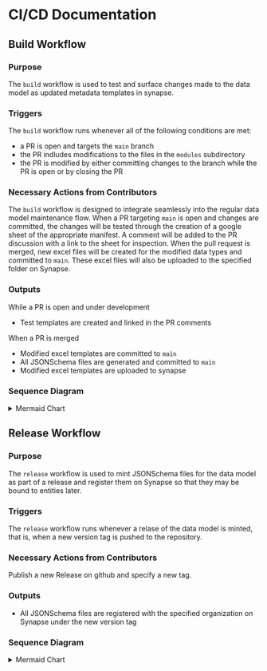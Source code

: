 # CI/CD Documentation
## Build Workflow

### Purpose
The `build` workflow is used to test and surface changes made to the data model as updated metadata templates in synapse.

### Triggers
The `build` workflow runs whenever all of the following conditions are met:
* a PR is open and targets the `main` branch
* the PR indludes modifications to the files in the `modules` subdirectory
* the PR is modified by either committing changes to the branch while the PR is open or by closing the PR

### Necessary Actions from Contributors
The `build` workflow is designed to integrate seamlessly into the regular data model maintenance flow. When a PR targeting `main` is open and changes are committed, the changes will be tested through the creation of a google sheet of the appropriate manifest. A comment will be added to the PR discussion with a link to the sheet for inspection.
When the pull request is merged, new excel files will be created for the modified data types and committed to `main`. These excel files will also be uploaded to the specified folder on Synapse.

### Outputs
While a PR is open and under development
* Test templates are created and linked in the PR comments

When a PR is merged
* Modified excel templates are committed to `main`
* All JSONSchema files are generated and committed to `main`
* Modified excel templates are uploaded to synapse


### Sequence Diagram

<details>

<summary>Mermaid Chart</summary>

```mermaid
%%{init: {"flowchart": {"defaultRenderer": "elk"}, "theme": "base", "themeVariables": {"fontSize": "12px", "lineColor": "#ffffff", "edgeLabelBackground": "#ffffff"}}}%%
    flowchart TD
    A[Modify PR] --> B{Action Type}
    B -->|Commit Changes| C[PR synchronize trigger]
    B -->|Close PR| D[PR closed/merged trigger]
    
    C --> E{Triggering actor<br>!=<br>commit-to-main-bot?}
    D --> E
    E -->|Yes| F[schema-convert job]
    E -->|No| Z1[Skip workflow]
    
    F --> F1[Create GitHub App Token]
    F1 --> F2[Checkout code with token]
    F2 --> F3[Setup Python 3.10]
    F3 --> F4[Install libraries from requirements.txt]
    F4 --> F5[List changed files for manifest testing]
    F5 --> F6[Assemble CSV data model]
    F6 --> F7[Commit CSV changes]
    F7 --> F8[Convert CSV to JSON-LD]
    F8 --> F9[Commit JSON-LD changes]
    F9 --> F10[Identify changed manifests]
    F10 --> F11[Save changed manifests to output]
    F11 --> F12[Delay 60 seconds]
    F12 --> G{Is the PR closed?}
    
    G -->|No| H[test job]
    G -->|Yes| G2{Was the PR merged?}
    
    G2 -->|No| Z2[Skip workflow]
    G2 -->|Yes| I[generate-and-upload-manifests job]
    
    H --> H1[Print changed manifests]
    H1 --> H2[Create GitHub App Token]
    H2 --> H3[Checkout code]
    H3 --> H4[Setup Python 3.10]
    H4 --> H5[Install libraries]
    H5 --> H6[Generate test manifests]
    H6 --> H7[Create Test Suite Report with Docker/R]
    H7 --> H8[Report test suite as PR comment]
    H8 --> H9[Upload test artifacts]
    
    I --> I1[Print changed manifests]
    I1 --> I2[Create GitHub App Token]
    I2 --> I3[Checkout main branch]
    I3 --> I4[Setup Python 3.10]
    I4 --> I5[Install libraries]
    I5 --> I6[Generate changed manifests]
    I6 --> I7[Commit manifests to main]
    I7 --> I8[Generate JSONSchema]
    I8 --> I9[Commit schemas to main]
    I9 --> I10[Upload manifests to Synapse]
    
    style A fill:#ffeb3b
    style C fill:#ffeb3b
    style D fill:#ffeb3b
    style F fill:#e3f2fd
    style H fill:#e3f2fd
    style I fill:#e3f2fd
    style F7 fill:#4caf50
    style F9 fill:#4caf50
    style H9 fill:#4caf50
    style I7 fill:#4caf50
    style I9 fill:#4caf50
    style I10 fill:#4caf50
```
</details>


## Release Workflow

### Purpose
The `release` workflow is used to mint JSONSchema files for the data model as part of a release and register them on Synapse so that they may be bound to entities later.

### Triggers
The `release` workflow runs whenever a relase of the data model is minted, that is, when a new version tag is pushed to the repository.

### Necessary Actions from Contributors
Publish a new Release on github and specify a new tag.

### Outputs
* All JSONSchema files are registered with the specified organization on Synapse under the new version tag


### Sequence Diagram

<details>

<summary>Mermaid Chart</summary>

```mermaid
%%{init: {"flowchart": {"defaultRenderer": "elk"}, "theme": "base", "themeVariables": {"fontSize": "12px", "lineColor": "#ffffff", "edgeLabelBackground": "#ffffff"}}}%%
    flowchart TD
    A[Create Git Tag] --> B[Push tag trigger]
    
    B --> C{Triggering actor<br>!=<br>commit-to-main-bot?}
    C -->|Yes| D[release job]
    C -->|No| Z[Skip workflow]
    
    D --> D1[Create GitHub App Token]
    D1 --> D2[Checkout main branch]
    D2 --> D3[Setup Python 3.10]
    D3 --> D4[Install libraries from requirements.txt]
    D4 --> D5[Register JSONSchema to Synapse]
    
    style A fill:#ffeb3b
    style B fill:#ffeb3b
    style D fill:#e3f2fd
    style D5 fill:#4caf50
```
</details>